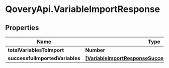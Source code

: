 # QoveryApi.VariableImportResponse

## Properties

Name | Type | Description | Notes
------------ | ------------- | ------------- | -------------
**totalVariablesToImport** | **Number** |  | 
**successfulImportedVariables** | [**[VariableImportResponseSuccessfulImportedVariables]**](VariableImportResponseSuccessfulImportedVariables.md) |  | 


